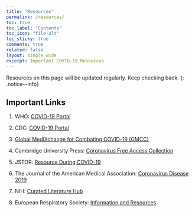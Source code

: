 ```yaml
---
title: "Resources"
permalink: /resources/
toc: true
toc_label: "Contents"
toc_icon: "file-alt"
toc_sticky: true
comments: true
related: false
layout: single_wide
excerpt: Important COVID-19 Resources
---
```

Resources on this page will be updated regularly. Keep checking back.
{: .notice--info}

## Important Links

1.  WHO: [COVID-19 Portal](https://www.who.int/emergencies/diseases/novel-coronavirus-2019)

2.  CDC: [COVID-19 Portal](https://www.cdc.gov/coronavirus/2019-ncov/index.html)

3.  [Global MediXchange for Combating COVID-19 (GMCC)](https://covid-19.alibabacloud.com/)

4.  Cambridge University Press: [Coronavirus Free Access Collection](https://www.cambridge.org/core/browse-subjects/medicine/coronavirus-free-access-collection)

5.  JSTOR: [Resource During COVID-19](https://about.jstor.org/covid19)

6.  The Journal of the American Medical Association: [Coronavirus Disease 2019](https://jamanetwork.com/journals/jama/pages/coronavirus-alert)

7.  NIH: [Curated Literature Hub](https://www.ncbi.nlm.nih.gov/research/coronavirus/)

8.  European Respiratory Society: [Information and Resources](https://www.ersnet.org/the-society/news/novel-coronavirus-outbreak--update-and-information-for-healthcare-professionals)

